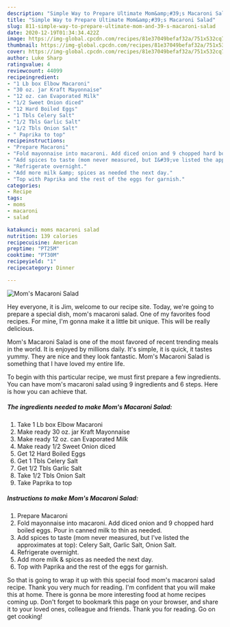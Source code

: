 ```yaml
---
description: "Simple Way to Prepare Ultimate Mom&amp;#39;s Macaroni Salad"
title: "Simple Way to Prepare Ultimate Mom&amp;#39;s Macaroni Salad"
slug: 811-simple-way-to-prepare-ultimate-mom-and-39-s-macaroni-salad
date: 2020-12-19T01:34:34.422Z
image: https://img-global.cpcdn.com/recipes/81e37049befaf32a/751x532cq70/moms-macaroni-salad-recipe-main-photo.jpg
thumbnail: https://img-global.cpcdn.com/recipes/81e37049befaf32a/751x532cq70/moms-macaroni-salad-recipe-main-photo.jpg
cover: https://img-global.cpcdn.com/recipes/81e37049befaf32a/751x532cq70/moms-macaroni-salad-recipe-main-photo.jpg
author: Luke Sharp
ratingvalue: 4
reviewcount: 44099
recipeingredient:
- "1 Lb box Elbow Macaroni"
- "30 oz. jar Kraft Mayonnaise"
- "12 oz. can Evaporated Milk"
- "1/2 Sweet Onion diced"
- "12 Hard Boiled Eggs"
- "1 Tbls Celery Salt"
- "1/2 Tbls Garlic Salt"
- "1/2 Tbls Onion Salt"
- " Paprika to top"
recipeinstructions:
- "Prepare Macaroni"
- "Fold mayonnaise into macaroni. Add diced onion and 9 chopped hard boiled eggs. Pour in canned milk to thin as needed."
- "Add spices to taste (mom never measured, but I&#39;ve listed the approximates at top): Celery Salt, Garlic Salt, Onion Salt."
- "Refrigerate overnight."
- "Add more milk &amp; spices as needed the next day."
- "Top with Paprika and the rest of the eggs for garnish."
categories:
- Recipe
tags:
- moms
- macaroni
- salad

katakunci: moms macaroni salad 
nutrition: 139 calories
recipecuisine: American
preptime: "PT25M"
cooktime: "PT30M"
recipeyield: "1"
recipecategory: Dinner

---
```



![Mom&#39;s Macaroni Salad](https://img-global.cpcdn.com/recipes/81e37049befaf32a/751x532cq70/moms-macaroni-salad-recipe-main-photo.jpg)

Hey everyone, it is Jim, welcome to our recipe site. Today, we're going to prepare a special dish, mom&#39;s macaroni salad. One of my favorites food recipes. For mine, I'm gonna make it a little bit unique. This will be really delicious.



Mom&#39;s Macaroni Salad is one of the most favored of recent trending meals in the world. It is enjoyed by millions daily. It's simple, it is quick, it tastes yummy. They are nice and they look fantastic. Mom&#39;s Macaroni Salad is something that I have loved my entire life.


To begin with this particular recipe, we must first prepare a few ingredients. You can have mom&#39;s macaroni salad using 9 ingredients and 6 steps. Here is how you can achieve that.

<!--inarticleads1-->

##### The ingredients needed to make Mom&#39;s Macaroni Salad:

1. Take 1 Lb box Elbow Macaroni
1. Make ready 30 oz. jar Kraft Mayonnaise
1. Make ready 12 oz. can Evaporated Milk
1. Make ready 1/2 Sweet Onion diced
1. Get 12 Hard Boiled Eggs
1. Get 1 Tbls Celery Salt
1. Get 1/2 Tbls Garlic Salt
1. Take 1/2 Tbls Onion Salt
1. Take  Paprika to top




<!--inarticleads2-->

##### Instructions to make Mom&#39;s Macaroni Salad:

1. Prepare Macaroni
1. Fold mayonnaise into macaroni. Add diced onion and 9 chopped hard boiled eggs. Pour in canned milk to thin as needed.
1. Add spices to taste (mom never measured, but I&#39;ve listed the approximates at top): Celery Salt, Garlic Salt, Onion Salt.
1. Refrigerate overnight.
1. Add more milk &amp; spices as needed the next day.
1. Top with Paprika and the rest of the eggs for garnish.




So that is going to wrap it up with this special food mom&#39;s macaroni salad recipe. Thank you very much for reading. I'm confident that you will make this at home. There is gonna be more interesting food at home recipes coming up. Don't forget to bookmark this page on your browser, and share it to your loved ones, colleague and friends. Thank you for reading. Go on get cooking!
